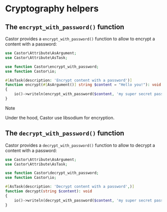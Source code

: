 # Cryptography helpers

## The `encrypt_with_password()` function

Castor provides a `encrypt_with_password()` function to allow to encrypt a
content with a password:

```php
use Castor\Attribute\AsArgument;
use Castor\Attribute\AsTask;

use function Castor\encrypt_with_password;
use function Castor\io;

#[AsTask(description: 'Encrypt content with a password')]
function encrypt(#[AsArgument()] string $content = "Hello you!"): void
{
    io()->writeln(encrypt_with_password($content, 'my super secret password'));
}
```

> [!NOTE]
> Under the hood, Castor use libsodium for encryption.

## The `decrypt_with_password()` function

Castor provides a `decrypt_with_password()` function to allow to decrypt a
content with a password:

```php
use Castor\Attribute\AsArgument;
use Castor\Attribute\AsTask;

use function Castor\decrypt_with_password;
use function Castor\io;

#[AsTask(description: 'Decrypt content with a password',)]
function decrypt(string $content): void
{
    io()->writeln(decrypt_with_password($content, 'my super secret password'));
}
```
